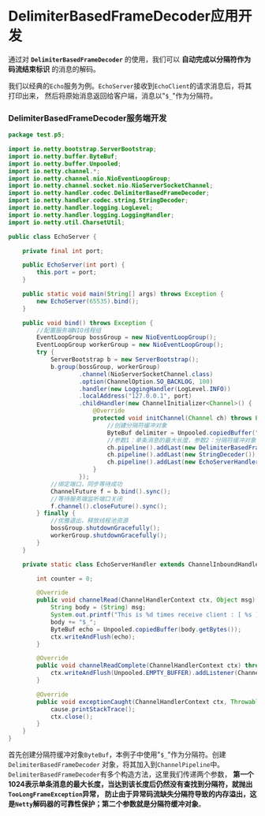 DelimiterBasedFrameDecoder应用开发
============================================================
通过对 **`DelimiterBasedFrameDecoder`** 的使用，我们可以 **自动完成以分隔符作为码流结束标识** 的消息的解码。

我们以经典的`Echo`服务为例。`EchoServer`接收到`EchoClient`的请求消息后，将其打印出来，
然后将原始消息返回给客户端，消息以"`$_`"作为分隔符。

### DelimiterBasedFrameDecoder服务端开发
```java
package test.p5;

import io.netty.bootstrap.ServerBootstrap;
import io.netty.buffer.ByteBuf;
import io.netty.buffer.Unpooled;
import io.netty.channel.*;
import io.netty.channel.nio.NioEventLoopGroup;
import io.netty.channel.socket.nio.NioServerSocketChannel;
import io.netty.handler.codec.DelimiterBasedFrameDecoder;
import io.netty.handler.codec.string.StringDecoder;
import io.netty.handler.logging.LogLevel;
import io.netty.handler.logging.LoggingHandler;
import io.netty.util.CharsetUtil;

public class EchoServer {

    private final int port;

    public EchoServer(int port) {
        this.port = port;
    }

    public static void main(String[] args) throws Exception {
        new EchoServer(65535).bind();
    }

    public void bind() throws Exception {
        //配置服务端NIO线程组
        EventLoopGroup bossGroup = new NioEventLoopGroup();
        EventLoopGroup workerGroup = new NioEventLoopGroup();
        try {
            ServerBootstrap b = new ServerBootstrap();
            b.group(bossGroup, workerGroup)
                    .channel(NioServerSocketChannel.class)
                    .option(ChannelOption.SO_BACKLOG, 100)
                    .handler(new LoggingHandler(LogLevel.INFO))
                    .localAddress("127.0.0.1", port)
                    .childHandler(new ChannelInitializer<Channel>() {
                        @Override
                        protected void initChannel(Channel ch) throws Exception {
                            //创建分隔符缓冲对象
                            ByteBuf delimiter = Unpooled.copiedBuffer("$_".getBytes());
                            //参数1：单条消息的最大长度，参数2：分隔符缓冲对象
                            ch.pipeline().addLast(new DelimiterBasedFrameDecoder(1024, delimiter));
                            ch.pipeline().addLast(new StringDecoder());
                            ch.pipeline().addLast(new EchoServerHandler());
                        }
                    });
            //绑定端口，同步等待成功
            ChannelFuture f = b.bind().sync();
            //等待服务端监听端口关闭
            f.channel().closeFuture().sync();
        } finally {
            //优雅退出，释放线程池资源
            bossGroup.shutdownGracefully();
            workerGroup.shutdownGracefully();
        }
    }

    private static class EchoServerHandler extends ChannelInboundHandlerAdapter {

        int counter = 0;

        @Override
        public void channelRead(ChannelHandlerContext ctx, Object msg) throws Exception {
            String body = (String) msg;
            System.out.printf("This is %d times receive client : [ %s ]\n", ++counter, body);
            body += "$_";
            ByteBuf echo = Unpooled.copiedBuffer(body.getBytes());
            ctx.writeAndFlush(echo);
        }

        @Override
        public void channelReadComplete(ChannelHandlerContext ctx) throws Exception {
            ctx.writeAndFlush(Unpooled.EMPTY_BUFFER).addListener(ChannelFutureListener.CLOSE);
        }

        @Override
        public void exceptionCaught(ChannelHandlerContext ctx, Throwable cause) throws Exception {
            cause.printStackTrace();
            ctx.close();
        }
    }
}
```
首先创建分隔符缓冲对象`ByteBuf`，本例子中使用"`$_`"作为分隔符。创建`DelimiterBasedFrameDecoder`
对象，将其加入到`ChannelPipeline`中。`DelimiterBasedFrameDecoder`有多个构造方法，这里我们传递两个参数，
**第一个1024表示单条消息的最大长度，当达到该长度后仍然没有查找到分隔符，就抛出`TooLongFrameException`异常，
防止由于异常码流缺失分隔符导致的内存溢出，这是`Netty`解码器的可靠性保护；第二个参数就是分隔符缓冲对象**。
